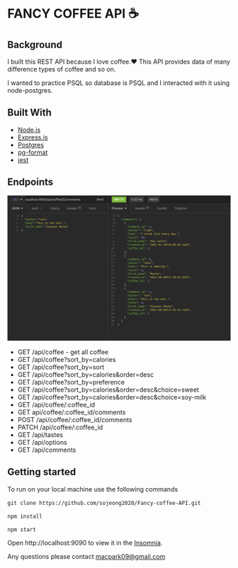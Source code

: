 # FANCY COFFEE API   :coffee:


## Background

I built this REST API because I love coffee.:heart: 
This API provides data of many difference types of coffee and so on.

I wanted to practice PSQL so database is PSQL and I interacted with it using node-postgres.

## Built With
<ul>
<li><a href="https://nodejs.org/en/">Node.js</a></li>
<li><a href="https://expressjs.com/">Express.js</a></li>
<li><a href="https://www.postgresql.org/docs/">Postgres</a></li>
<li><a href="https://www.npmjs.com/package/pg-format">pg-format</a></li>
<li><a href="https://jestjs.io/docs/getting-started">jest</a></li>
</ul>
<!-- <p><a href="https://nodejs.org/en/">Node.js</a></p>
<p><a href="https://expressjs.com/">Express.js</a></p>
<p><a href="https://www.postgresql.org/docs/">Postgres</a></p> 
<p><a href="https://www.npmjs.com/package/pg-format">pg-format</a></p>
<p><a href="https://jestjs.io/docs/getting-started">jest</a></p> -->


## Endpoints

![GitHub Logo](/images/coffeeAPI1.jpg)

<ul>
<li> GET /api/coffee - get all coffee </li>
<li> GET /api/coffee?sort_by=calories</li>
<li> GET /api/coffee?sort_by=sort</li>
<li> GET /api/coffee?sort_by=calories&order=desc</li>
<li> GET /api/coffee?sort_by=preference</li>
<li> GET /api/coffee?sort_by=calories&order=desc&choice=sweet</li>
<li> GET /api/coffee?sort_by=calories&order=desc&choice=soy-milk</li>
<li> GET /api/coffee/:coffee_id</li>
<li> GET api/coffee/:coffee_id/comments</li>
<li> POST /api/coffee/:coffee_id/comments</li>
<li> PATCH /api/coffee/:coffee_id</li>

<li> GET /api/tastes</li>
<li> GET /api/options</li>
<li> GET /api/comments</li>
</ul>

## Getting started

To run on your local machine use the following commands

```
git clone https://github.com/sojeong2020/Fancy-coffee-API.git
```
```
npm install
```
```
npm start
```
Open http://localhost:9090 to view it in the <a href="https://insomnia.rest/">Insomnia</a>.

Any questions please contact macpark09@gmail.com


